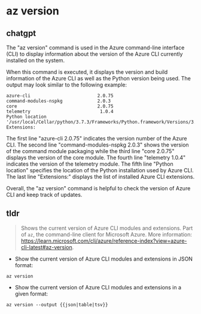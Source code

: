 # az version 
## chatgpt 
The "az version" command is used in the Azure command-line interface (CLI) to display information about the version of the Azure CLI currently installed on the system.

When this command is executed, it displays the version and build information of the Azure CLI as well as the Python version being used. The output may look similar to the following example:

```
azure-cli                         2.0.75
command-modules-nspkg             2.0.3
core                              2.0.75
telemetry                          1.0.4
Python location '/usr/local/Cellar/python/3.7.3/Frameworks/Python.framework/Versions/3.7/bin/python3'
Extensions:
```

The first line "azure-cli 2.0.75" indicates the version number of the Azure CLI. The second line "command-modules-nspkg 2.0.3" shows the version of the command module packaging while the third line "core 2.0.75" displays the version of the core module. The fourth line "telemetry 1.0.4" indicates the version of the telemetry module. The fifth line "Python location" specifies the location of the Python installation used by Azure CLI. The last line "Extensions:" displays the list of installed Azure CLI extensions.

Overall, the "az version" command is helpful to check the version of Azure CLI and keep track of updates. 

## tldr 
 
> Shows the current version of Azure CLI modules and extensions.
> Part of `az`, the command-line client for Microsoft Azure.
> More information: <https://learn.microsoft.com/cli/azure/reference-index?view=azure-cli-latest#az-version>.

- Show the current version of Azure CLI modules and extensions in JSON format:

`az version`

- Show the current version of Azure CLI modules and extensions in a given format:

`az version --output {{json|table|tsv}}`
